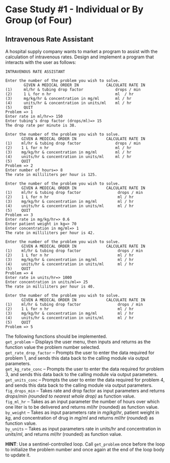 # Case Study #1 - Individual or By Group (of Four)

## Intravenous Rate Assistant

A hospital supply company wants to market a program to assist with the calculation of intravenous
rates. Design and implement a program that interacts with the user as follows:

```sample run
INTRAVENOUS RATE ASSISTANT

Enter the number of the problem you wish to solve.
        GIVEN A MEDICAL ORDER IN            CALCULATE RATE IN
(1)     ml/hr & tubing drop factor              drops / min
(2)     1 L for n hr                            ml  / hr
(3)     mg/kg/hr & concentration in mg/ml       ml / hr
(4)     units/hr & concentration in units/ml    ml / hr
(5)     QUIT
Problem => 1
Enter rate in ml/hr=> 150
Enter tubing’s drop factor (drops/ml)=> 15
The drop rate per minute is 38.

Enter the number of the problem you wish to solve.
       GIVEN A MEDICAL ORDER IN             CALCULATE RATE IN
(1)    ml/hr & tubing drop factor               drops / min
(2)    1 L for n hr                             ml / hr
(3)    mg/kg/hr & concentration in mg/ml        ml / hr
(4)    units/hr & concentration in units/ml     ml / hr
(5)    QUIT
Problem => 2
Enter number of hours=> 8
The rate in milliliters per hour is 125.

Enter the number of the problem you wish to solve.
       GIVEN A MEDICAL ORDER IN             CALCULATE RATE IN
(1)    ml/hr & tubing drop factor                drops / min
(2)    1 L for n hr                              ml / hr
(3)    mg/kg/hr & concentration in mg/ml         ml / hr
(4)    units/hr & concentration in units/ml      ml / hr
(5)    QUIT
Problem => 3
Enter rate in mg/kg/hr=> 0.6
Enter patient weight in kg=> 70
Enter concentration in mg/ml=> 1
The rate in milliliters per hour is 42.

Enter the number of the problem you wish to solve.
       GIVEN A MEDICAL ORDER IN             CALCULATE RATE IN
(1)    ml/hr & tubing drop factor                drops / min
(2)    1 L for n hr                              ml / hr
(3)    mg/kg/hr & concentration in mg/ml         ml / hr
(4)    units/hr & concentration in units/ml      ml / hr
(5)    QUIT
Problem => 4
Enter rate in units/hr=> 1000
Enter concentration in units/ml=> 25
The rate in milliliters per hour is 40.

Enter the number of the problem you wish to solve.
       GIVEN A MEDICAL ORDER IN             CALCULATE RATE IN
(1)    ml/hr & tubing drop factor                drops / min
(2)    1 L for n hr                              ml / hr
(3)    mg/kg/hr & concentration in mg/ml         ml / hr
(4)    units/hr & concentration in units/ml      ml / hr
(5)    QUIT
Problem => 5
```

The following functions should be implemented. \
`get_problem` – Displays the user menu, then inputs and returns as the function value the problem number selected. \
`get_rate_drop_factor` – Prompts the user to enter the data required for problem 1, and sends
this data back to the calling module via output parameters. \
`get_kg_rate_conc` – Prompts the user to enter the data required for problem 3, and sends this
data back to the calling module via output parameters. \
`get_units_conc` – Prompts the user to enter the data required for problem 4, and sends this data
back to the calling module via output parameters. \
`fig_drops_min` – Takes rate and drop factor as input parameters and returns $drops/min$ *(rounded
to nearest whole drop)* as function value. \
`fig_ml_hr` – Takes as an input parameter the number of hours over which one liter is to be
delivered and returns $ml/hr$ (rounded) as function value. \
`by_weight` – Takes as input parameters rate in $mg/kg/hr$, patient weight in $kg$, and concentration
of drug in $mg/ml$ and returns $ml/hr$ (*rounded*) as function value. \
`by_units` – Takes as input parameters rate in units/hr and concentration in $units/ml$, and returns
$ml/hr$ (rounded) as function value.

**HINT**: Use a sentinel-controlled loop. Call `get_problem` once before the loop to initialize the
problem number and once again at the end of the loop body to update it.
